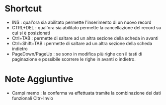 # Shortcut
* INS :  qual'ora sia abilitato permette l'inserimento di un nuovo record
* CTRL+DEL :  qual'ora sia abilitato permette la cancellazione del record su cui si è posizionati
* Ctrl+TAB :  permette di saltare ad un altra sezione della scheda in avanti
* Ctrl+Shift+TAB :  permette di saltare ad un altra sezione della scheda indietro
* PageDown/PageUp :  se sono in modifica più righe con il tasti di paginazione e possibile scorrere le righe in avanti o indietro.

# Note Aggiuntive
* Campi memo :  la conferma va effettuata tramite la combinazione dei dati funzionali Cltr+Invio
